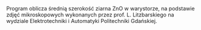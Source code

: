 Program oblicza średnią szerokość ziarna ZnO w warystorze, na podstawie zdjęć mikroskopowych wykonanych przez prof. L. Litzbarskiego na wydziale Elektrotechniki i Automatyki Politechniki Gdańskiej.
